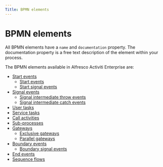 ```yaml
---
Title: BPMN elements
---
```


# BPMN elements
All BPMN elements have a `name` and `documentation` property. The documentation property is a free text description of the element within your process. 

The BPMN elements available in Alfresco Activiti Enterprise are: 

-   [Start events](../processes-bpmn/bpmn-start.md)
	-   [Start events](../processes-bpmn/bpmn-start.md#start-events)
	-   [Start signal events](../processes-bpmn/bpmn-start.md#start-signal-events) 
-   [Signal events](../processes-bpmn/bpmn-signal.md)
	-   [Signal intermediate throw events](../processes-bpmn/bpmn-signal.md#signal-intermediate-throw-events)
	-   [Signal intermediate catch events](../processes-bpmn/bpmn-signal.md#signal-intermediate-catch-events)
-   [User tasks](../processes-bpmn/bpmn-user.md)
-   [Service tasks](../processes-bpmn/bpmn-service.md)
-   [Call activities](../processes-bpmn/bpmn-call.md)
-   [Sub-processes](../processes-bpmn/bpmn-sub.md)
-   [Gateways](../processes-bpmn/bpmn-gateways.md)
	-   [Exclusive gateways](../processes-bpmn/bpmn-gateways.md#exclusive-gateways)
	-   [Parallel gateways](../processes-bpmn/bpmn-gateways.md#parallel-gateways)
-   [Boundary events](../processes-bpmn/bpmn-boundary.md)
	-   [Boundary signal events](../processes-bpmn/bpmn-boundary.md#boundary-signal-events)
-   [End events](../processes-bpmn/bpmn-end.md)
-   [Sequence flows](../processes-bpmn/bpmn-sequence.md)

